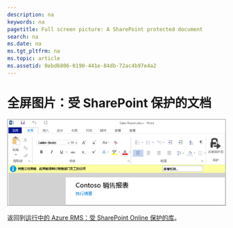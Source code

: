 ```yaml
---
description: na
keywords: na
pagetitle: Full screen picture: A SharePoint protected document
search: na
ms.date: na
ms.tgt_pltfrm: na
ms.topic: article
ms.assetid: 0ebd6806-0190-441e-84db-72ac4b97e4a2
---
```

# 全屏图片：受 SharePoint 保护的文档
![](../Image/AzRMS_StoryboardSPO_3.png)

返回到[运行中的 Azure RMS：受 SharePoint Online 保护的库](http://technet.microsoft.com/library/jj585026.aspx#BKMK_Example_SharePoint)。

